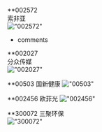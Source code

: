 **002572  
索非亚  
!["002572"](http://www.alphadiscover.com/marketstate/cn_CSI300_stock/img/002572.SZ.png)  
- comments


**002027  
分众传媒  
!["002027"](http://www.alphadiscover.com/marketstate/cn_CSI300_stock/img/002027.SZ.png)  

**00503
国新健康
!["00503"](http://www.alphadiscover.com/marketstate/cn_CSI300_stock/img/000503.SZ.png)  

**002456
欧菲光
!["002456"](http://www.alphadiscover.com/marketstate/cn_CSI300_stock/img/002456.SZ.png)

**300072
三聚环保  
!["300072"](http://www.alphadiscover.com/marketstate/cn_CSI300_stock/img/300072.SZ.png)  





    
